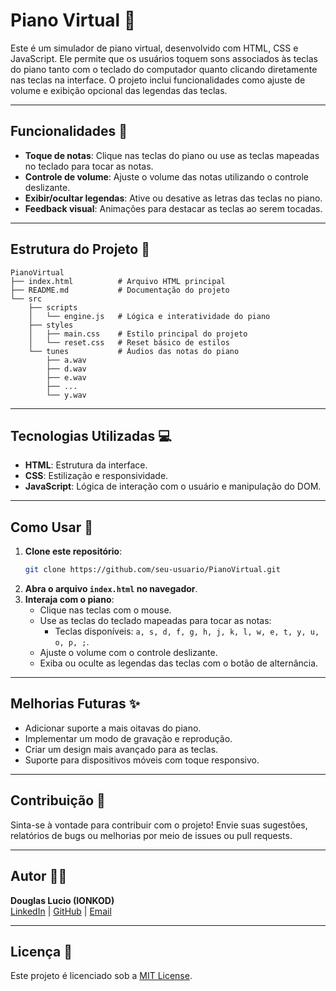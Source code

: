# Piano Virtual 🎹

Este é um simulador de piano virtual, desenvolvido com HTML, CSS e JavaScript. Ele permite que os usuários toquem sons associados às teclas do piano tanto com o teclado do computador quanto clicando diretamente nas teclas na interface. O projeto inclui funcionalidades como ajuste de volume e exibição opcional das legendas das teclas.

---

## Funcionalidades 🚀

- **Toque de notas**: Clique nas teclas do piano ou use as teclas mapeadas no teclado para tocar as notas.
- **Controle de volume**: Ajuste o volume das notas utilizando o controle deslizante.
- **Exibir/ocultar legendas**: Ative ou desative as letras das teclas no piano.
- **Feedback visual**: Animações para destacar as teclas ao serem tocadas.

---

## Estrutura do Projeto 📂

```
PianoVirtual
├── index.html          # Arquivo HTML principal
├── README.md           # Documentação do projeto
└── src
    ├── scripts
    │   └── engine.js   # Lógica e interatividade do piano
    ├── styles
    │   ├── main.css    # Estilo principal do projeto
    │   └── reset.css   # Reset básico de estilos
    └── tunes           # Áudios das notas do piano
        ├── a.wav
        ├── d.wav
        ├── e.wav
        ├── ...
        └── y.wav
```

---

## Tecnologias Utilizadas 💻

- **HTML**: Estrutura da interface.
- **CSS**: Estilização e responsividade.
- **JavaScript**: Lógica de interação com o usuário e manipulação do DOM.

---

## Como Usar 📖

1. **Clone este repositório**:
   ```bash
   git clone https://github.com/seu-usuario/PianoVirtual.git
   ```
2. **Abra o arquivo `index.html` no navegador**.
3. **Interaja com o piano**:
   - Clique nas teclas com o mouse.
   - Use as teclas do teclado mapeadas para tocar as notas:
     - Teclas disponíveis: `a, s, d, f, g, h, j, k, l, w, e, t, y, u, o, p, ;`.
   - Ajuste o volume com o controle deslizante.
   - Exiba ou oculte as legendas das teclas com o botão de alternância.

---

## Melhorias Futuras ✨

- Adicionar suporte a mais oitavas do piano.
- Implementar um modo de gravação e reprodução.
- Criar um design mais avançado para as teclas.
- Suporte para dispositivos móveis com toque responsivo.

---

## Contribuição 🤝

Sinta-se à vontade para contribuir com o projeto! Envie suas sugestões, relatórios de bugs ou melhorias por meio de issues ou pull requests.

---

## Autor 👨‍💻

**Douglas Lucio (IONKOD)**  
[LinkedIn](https://www.linkedin.com/in/douglaslucio) | [GitHub](https://github.com/IONKOD) | [Email](mailto:dlucio.douglas@gmail.com)

---

## Licença 📜

Este projeto é licenciado sob a [MIT License](https://opensource.org/licenses/MIT).